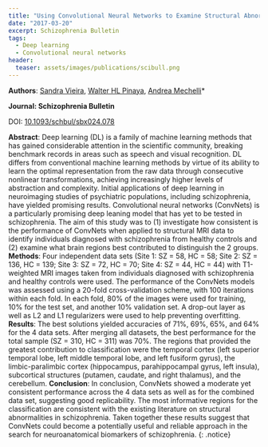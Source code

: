 ```yaml
---
title: "Using Convolutional Neural Networks to Examine Structural Abnormalities in Schizophrenia"
date: "2017-03-20"
excerpt: Schizophrenia Bulletin
tags:
  - Deep learning
  - Convolutional neural networks
header:
  teaser: assets/images/publications/scibull.png
---
```


__Authors__: [Sandra Vieira](/members/Sandra), [Walter HL Pinaya](/members/Walter), [Andrea Mechelli](/members/Andrea)*

**Journal: Schizophrenia Bulletin**

DOI: [10.1093/schbul/sbx024.078](https://doi.org/10.1093/schbul/sbx024.078) 

**Abstract**:  Deep learning (DL) is a family of  machine learning methods  that  has  gained  considerable  attention  in  the scientific  community, breaking benchmark records in areas such as speech and visual recognition.  DL  differs  from  conventional machine  learning  methods  by  virtue  of   its  ability  to  learn  the  optimal  representation  from  the  raw  data through  consecutive  nonlinear  transformations,  achieving  increasingly higher levels of  abstraction and complexity. Initial applications of  deep learning  in  neuroimaging  studies  of   psychiatric  populations,  including schizophrenia, have yielded promising results. Convolutional neural networks  (ConvNets)  is  a  particularly  promising  deep  leaning  model  that has  yet  to  be  tested  in  schizophrenia.  The  aim  of   this  study  was  to  (1) investigate how consistent is the performance of  ConvNets when applied to  structural  MRI  data  to  identify  individuals  diagnosed  with  schizophrenia  from  healthy  controls  and  (2)  examine  what  brain  regions  best contributed to distinguish the 2 groups. **Methods**: Four independent data sets (Site 1: SZ = 58, HC = 58; Site 2: SZ = 136, HC = 139; Site 3: SZ = 72, HC = 70; Site 4: SZ = 44, HC = 44) with  T1-weighted  MRI  images  taken  from  individuals  diagnosed  with schizophrenia  and  healthy  controls  were  used.  The  performance  of   the ConvNets  models  was  assessed  using  a  20-fold  cross-validation  scheme, with 100 iterations within each fold. In each fold, 80% of  the images were used  for  training,  10%  for  the  test  set,  and  another  10%  validation  set.  A drop-out layer as well as L2 and L1 regularizers were used to help preventing overfitting. **Results**: The best solutions yielded accuracies of  71%, 69%, 65%, and 64% for the 4 data sets. After merging all datasets, the best performance for the total  sample  (SZ  =  310,  HC  =  311)  was  70%.  The  regions  that  provided the  greatest  contribution  to  classification  were  the  temporal  cortex  (left superior temporal lobe, left middle temporal lobe, and left fusiform gyrus), the limbic-paralimbic  cortex  (hippocampus,  parahippocampal  gyrus,  left insula), subcortical structures (putamen, caudate, and right thalamus), and the cerebellum. **Conclusion**: In  conclusion,  ConvNets  showed  a  moderate  yet  consistent performance  across  the  4  data  sets  as  well  as  for  the  combined  data  set, suggesting good replicability. The most informative regions for the classification are consistent with the existing literature on structural abnormalities in schizophrenia. Taken together these results suggest that ConvNets could become a potentially useful and reliable approach in the search for neuroanatomical biomarkers of  schizophrenia.
{: .notice}
